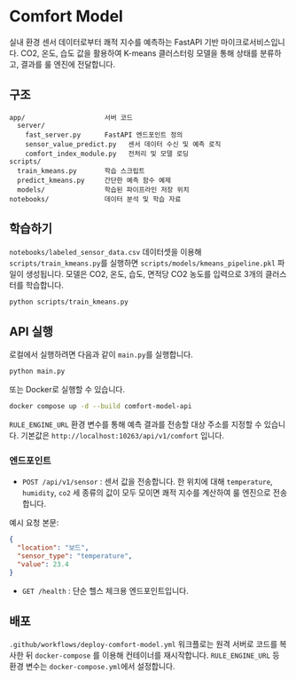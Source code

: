 # Comfort Model

실내 환경 센서 데이터로부터 쾌적 지수를 예측하는 FastAPI 기반 마이크로서비스입니다. 
CO2, 온도, 습도 값을 활용하여 K-means 클러스터링 모델을 통해 상태를 분류하고, 결과를 룰 엔진에 전달합니다.

## 구조

```
app/                    서버 코드
  server/
    fast_server.py      FastAPI 엔드포인트 정의
    sensor_value_predict.py   센서 데이터 수신 및 예측 로직
    comfort_index_module.py   전처리 및 모델 로딩
scripts/
  train_kmeans.py       학습 스크립트
  predict_kmeans.py     간단한 예측 함수 예제
  models/               학습된 파이프라인 저장 위치
notebooks/              데이터 분석 및 학습 자료
```

## 학습하기

`notebooks/labeled_sensor_data.csv` 데이터셋을 이용해 `scripts/train_kmeans.py`를 실행하면
`scripts/models/kmeans_pipeline.pkl` 파일이 생성됩니다. 모델은 CO2, 온도, 습도, 면적당 CO2 농도를 입력으로 3개의 클러스터를 학습합니다.

```bash
python scripts/train_kmeans.py
```

## API 실행

로컬에서 실행하려면 다음과 같이 `main.py`를 실행합니다.

```bash
python main.py
```

또는 Docker로 실행할 수 있습니다.

```bash
docker compose up -d --build comfort-model-api
```

`RULE_ENGINE_URL` 환경 변수를 통해 예측 결과를 전송할 대상 주소를 지정할 수 있습니다. 기본값은 `http://localhost:10263/api/v1/comfort` 입니다.

### 엔드포인트

- `POST /api/v1/sensor`  : 센서 값을 전송합니다. 한 위치에 대해 `temperature`, `humidity`, `co2` 세 종류의 값이 모두 모이면 쾌적 지수를 계산하여 룰 엔진으로 전송합니다.

예시 요청 본문:

```json
{
  "location": "보드",
  "sensor_type": "temperature",
  "value": 23.4
}
```

- `GET /health` : 단순 헬스 체크용 엔드포인트입니다.

## 배포

`.github/workflows/deploy-comfort-model.yml` 워크플로는 원격 서버로 코드를 복사한 뒤 `docker-compose` 를 이용해 컨테이너를 재시작합니다. `RULE_ENGINE_URL` 등 환경 변수는 `docker-compose.yml`에서 설정합니다.

